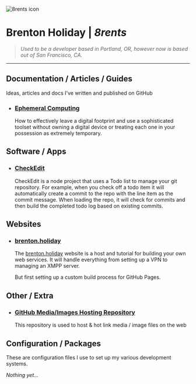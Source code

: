 ![8rents icon](https://raw.githubusercontent.com/8rents/_/i/h1/jimi.png)

# Brenton Holiday | *8rents*

> *Used to be a developer based in Portland, OR, however now is based out of San Francisco, CA.*

---

## Documentation / Articles / Guides

Ideas, articles and docs I've written and published on GitHub

- ### [Ephemeral Computing](#)
  How to effectively leave a digital footprint and use a sophisticated toolset without owning a digital device or treating each one in your possession as extremely temporary. 

## Software / Apps

- ### [CheckEdit](checkedit/)
  CheckEdit is a node project that uses a Todo list to manage your git repository. For example, when you check off a todo item it will automatically create a commit to the repo with the line item as the commit message. When loading the repo, it will check for commits and then build the completed todo log based on existing commits. 

## Websites

- ###  [brenton.holiday](https://brenton.holiday/)    
  The [brenton.holiday](#) website is a host and tutorial for building your own web services. It will handle everything from setting up a VPN to managing an XMPP server.   
  
  But first setting up a custom build process for GitHub Pages.

## Other / Extra

- ### [GitHub Media/Images Hosting Repository](/_)
  This repository is used to host & hot link media / image files on the web

## Configuration / Packages

These are configuration files I use to set up my various development systems.

*Nothing yet…*